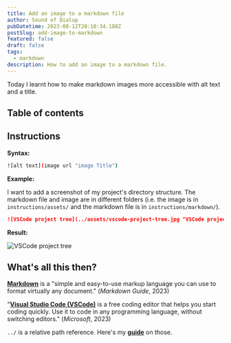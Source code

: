 ```yaml
---
title: Add an image to a markdown file
author: Sound of Dialup
pubDatetime: 2023-08-12T20:10:34.188Z
postSlug: add-image-to-markdown
featured: false
draft: false
tags:
  - markdown
description: How to add an image to a markdown file.
---
```


Today I learnt how to make markdown images more accessible with alt text and a title.

## Table of contents

## Instructions

**Syntax:**

```bash
![alt text](image url "image Title")
```

**Example:**

I want to add a screenshot of my project's directory structure. The markdown file and image are in different folders (i.e. the image is in `instructions/assets/` and the markdown file is in `instructions/markdown/`).

```md
![VSCode project tree](../assets/vscode-project-tree.jpg "VSCode project tree")
```

**Result:**

![VSCode project tree](/assets/markdown-add-image.jpg "VSCode project tree")

## What's all this then?

**[Markdown](https://www.markdownguide.org/)** is a "simple and easy-to-use markup language you can use to format virtually any document." (_Markdown Guide_, 2023)

"**[Visual Studio Code (VSCode)](https://code.visualstudio.com/learn)** is a free coding editor that helps you start coding quickly. Use it to code in any programming language, without switching editors." (_Microsoft_, 2023)

`../` is a relative path reference. Here's my **[guide](/posts/relative-paths.md)** on those.
